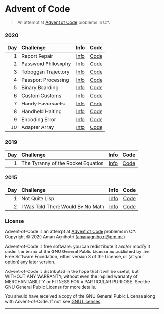 # Advent of Code

> An attempt at [Advent of Code](https://adventofcode.com/) problems in C#.

### 2020

| Day | Challenge           |         Info         |         Code         |
|----:|:--------------------|:--------------------:|:--------------------:|
|   1 | Report Repair       | [Info][Info-2020-01] | [Code][Code-2020-01] |
|   2 | Password Philosophy | [Info][Info-2020-02] | [Code][Code-2020-02] |
|   3 | Toboggan Trajectory | [Info][Info-2020-03] | [Code][Code-2020-03] |
|   4 | Passport Processing | [Info][Info-2020-04] | [Code][Code-2020-04] |
|   5 | Binary Boarding     | [Info][Info-2020-05] | [Code][Code-2020-05] |
|   6 | Custom Customs      | [Info][Info-2020-06] | [Code][Code-2020-06] |
|   7 | Handy Haversacks    | [Info][Info-2020-07] | [Code][Code-2020-07] |
|   8 | Handheld Halting    | [Info][Info-2020-08] | [Code][Code-2020-08] |
|   9 | Encoding Error      | [Info][Info-2020-09] | [Code][Code-2020-09] |
|  10 | Adapter Array       | [Info][Info-2020-10] | [Code][Code-2020-10] |

[Info-2020-01]: https://adventofcode.com/2020/day/1   "Day 1: Report Repair"
[Info-2020-02]: https://adventofcode.com/2020/day/2   "Day 2: Password Philosophy"
[Info-2020-03]: https://adventofcode.com/2020/day/3   "Day 3: Toboggan Trajectory"
[Info-2020-04]: https://adventofcode.com/2020/day/4   "Day 4: Passport Processing"
[Info-2020-05]: https://adventofcode.com/2020/day/5   "Day 5: Binary Boarding"
[Info-2020-06]: https://adventofcode.com/2020/day/6   "Day 6: Custom Customs"
[Info-2020-07]: https://adventofcode.com/2020/day/7   "Day 7: Handy Haversacks"
[Info-2020-08]: https://adventofcode.com/2020/day/8   "Day 8: Handheld Halting"
[Info-2020-09]: https://adventofcode.com/2020/day/9   "Day 9: Encoding Error"
[Info-2020-10]: https://adventofcode.com/2020/day/10  "Day 10: Adapter Array"

[Code-2020-01]: /src/ReportRepair/Program.cs          "ReportRepair/Program.cs"
[Code-2020-02]: /src/PasswordPhilosophy/Program.cs    "PasswordPhilosophy/Program.cs"
[Code-2020-03]: /src/TobogganTrajectory/Program.cs    "TobogganTrajectory/Program.cs"
[Code-2020-04]: /src/PassportProcessing/Program.cs    "PassportProcessing/Program.cs"
[Code-2020-05]: /src/BinaryBoarding/Program.cs        "BinaryBoarding/Program.cs"
[Code-2020-06]: /src/CustomCustoms/Program.cs         "CustomCustoms/Program.cs"
[Code-2020-07]: /src/HandyHaversacks/Program.cs       "HandyHaversacks/Program.cs"
[Code-2020-08]: /src/HandheldHalting/Program.cs       "HandheldHalting/Program.cs"
[Code-2020-09]: /src/EncodingError/Program.cs         "EncodingError/Program.cs"
[Code-2020-10]: /src/AdapterArray/Program.cs          "AdapterArray/Program.cs"

### 2019

| Day | Challenge                          |         Info         |         Code         |
|----:|:-----------------------------------|:--------------------:|:--------------------:|
|   1 | The Tyranny of the Rocket Equation | [Info][Info-2019-01] | [Code][Code-2019-01] |

[Info-2019-01]: https://adventofcode.com/2019/day/1   "Day 1: The Tyranny of the Rocket Equation"

[Code-2019-01]: /src/RocketEquation/Program.cs        "RocketEquation/Program.cs"

### 2015

| Day | Challenge                         |         Info         |         Code         |
|----:|:----------------------------------|:--------------------:|:--------------------:|
|   1 | Not Quite Lisp                    | [Info][Info-2015-01] | [Code][Code-2015-01] |
|   2 | I Was Told There Would Be No Math | [Info][Info-2015-01] | [Code][Code-2015-01] |

[Info-2015-01]: https://adventofcode.com/2015/day/1   "Day 1: Not Quite Lisp"
[Info-2015-02]: https://adventofcode.com/2015/day/2   "Day 2: I Was Told There Would Be No Math"

[Code-2015-01]: /src/NotQuiteLisp/Program.cs          "NotQuiteLisp/Program.cs"
[Code-2015-02]: /src/RectangularPrism/Program.cs      "RectangularPrism/Program.cs"

### License

Advent-of-Code is an attempt at [Advent of Code](https://adventofcode.com/) problems in C#.  
Copyright © 2020  Aman Agnihotri (amanagnihotri@pm.me)

Advent-of-Code is free software: you can redistribute it and/or modify
it under the terms of the GNU General Public License as published
by the Free Software Foundation, either version 3 of the License, or
(at your option) any later version.

Advent-of-Code is distributed in the hope that it will be useful,
but WITHOUT ANY WARRANTY; without even the implied warranty of
MERCHANTABILITY or FITNESS FOR A PARTICULAR PURPOSE.  See the
GNU General Public License for more details.

You should have received a copy of the GNU General Public License
along with Advent-of-Code.  If not, see [GNU Licenses](https://www.gnu.org/licenses/).

---
